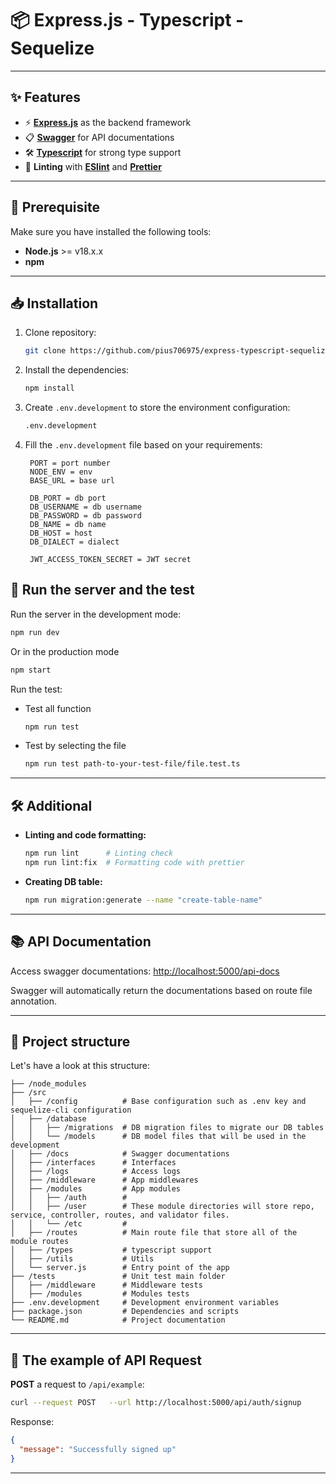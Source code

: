 # 📦 Express.js - Typescript - Sequelize

---

## ✨ Features

- ⚡ [**Express.js**](https://expressjs.com/) as the backend framework
- 📋 [**Swagger**](https://swagger.io/docs/) for API documentations
- 🛠 [**Typescript**](https://www.typescriptlang.org/docs/) for strong type support
- 📄 **Linting** with [**ESlint**](https://eslint.org/docs/latest/) and [**Prettier**](https://prettier.io/docs/en/)

---

## 🚀 Prerequisite

Make sure you have installed the following tools:

- **Node.js** >= v18.x.x
- **npm**

---

## 📥 Installation

1. Clone repository:

   ```bash
   git clone https://github.com/pius706975/express-typescript-sequelize-boilerplate.git
   ```

2. Install the dependencies:

   ```bash
   npm install
   ```

3. Create `.env.development` to store the environment configuration:

   ```bash
   .env.development
   ```

4. Fill the `.env.development` file based on your requirements:

   ```
    PORT = port number
    NODE_ENV = env
    BASE_URL = base url

    DB_PORT = db port
    DB_USERNAME = db username
    DB_PASSWORD = db password
    DB_NAME = db name
    DB_HOST = host
    DB_DIALECT = dialect

    JWT_ACCESS_TOKEN_SECRET = JWT secret
   ```

## 🏃 Run the server and the test

Run the server in the development mode:

```bash
npm run dev
```

Or in the production mode

```bash
npm start
```

Run the test:

- Test all function
  ```bash
  npm run test
  ```
- Test by selecting the file
  ```bash
  npm run test path-to-your-test-file/file.test.ts
  ```

---

## 🛠 Additional

- **Linting and code formatting:**

  ```bash
  npm run lint      # Linting check
  npm run lint:fix  # Formatting code with prettier
  ```

- **Creating DB table:**

  ```bash
  npm run migration:generate --name "create-table-name"
  ```

---

## 📚 API Documentation

Access swagger documentations: [http://localhost:5000/api-docs](http://localhost:5000/api-docs)

Swagger will automatically return the documentations based on route file annotation.

---

## 📂 Project structure

Let's have a look at this structure:

```
├── /node_modules
├── /src
│   ├── /config          # Base configuration such as .env key and sequelize-cli configuration
│   ├── /database
│   │   ├── /migrations  # DB migration files to migrate our DB tables
│   │   └── /models      # DB model files that will be used in the development
│   ├── /docs            # Swagger documentations
│   ├── /interfaces      # Interfaces
│   ├── /logs            # Access logs
│   ├── /middleware      # App middlewares
│   ├── /modules         # App modules
│   │   ├── /auth        #
│   │   ├── /user        # These module directories will store repo, service, controller, routes, and validator files.
│   │   └── /etc         #
│   ├── /routes          # Main route file that store all of the module routes
│   ├── /types           # typescript support
│   ├── /utils           # Utils
│   └── server.js        # Entry point of the app
├── /tests               # Unit test main folder
│   ├── /middleware      # Middleware tests
│   ├── /modules         # Modules tests
├── .env.development     # Development environment variables
├── package.json         # Dependencies and scripts
└── README.md            # Project documentation
```

---

## 🔗 The example of API Request

**POST** a request to `/api/example`:

```bash
curl --request POST   --url http://localhost:5000/api/auth/signup
```

Response:

```json
{
  "message": "Successfully signed up"
}
```

---
